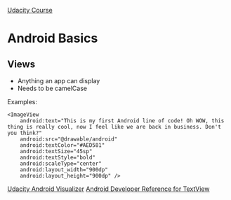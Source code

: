 [Udacity Course](https://classroom.udacity.com/courses/ud834-gwg)

# Android Basics

## Views 
- Anything an app can display
- Needs to be camelCase

Examples: 

```android
<ImageView
    android:text="This is my first Android line of code! Oh WOW, this thing is really cool, now I feel like we are back in business. Don't you think?"
    android:src="@drawable/android"
	android:textColor="#AED581"
    android:textSize="45sp"
    android:textStyle="bold"
    android:scaleType="center" 
    android:layout_width="900dp"
    android:layout_height="900dp" />
```

[Udacity Android Visualizer](http://labs.udacity.com/android-visualizer/#/android/text-view)
[Android Developer Reference for TextView](https://developer.android.com/reference/android/widget/TextView.html)
